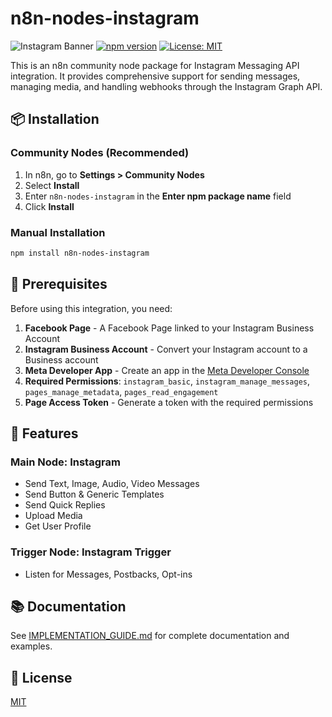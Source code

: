 # n8n-nodes-instagram

![Instagram Banner](https://img.shields.io/badge/Instagram-E4405F?style=for-the-badge&logo=instagram&logoColor=white)
[![npm version](https://img.shields.io/npm/v/n8n-nodes-instagram.svg)](https://www.npmjs.com/package/n8n-nodes-instagram)
[![License: MIT](https://img.shields.io/badge/License-MIT-yellow.svg)](https://opensource.org/licenses/MIT)

This is an n8n community node package for Instagram Messaging API integration. It provides comprehensive support for sending messages, managing media, and handling webhooks through the Instagram Graph API.

## 📦 Installation

### Community Nodes (Recommended)

1. In n8n, go to **Settings > Community Nodes**
2. Select **Install**
3. Enter `n8n-nodes-instagram` in the **Enter npm package name** field
4. Click **Install**

### Manual Installation

```bash
npm install n8n-nodes-instagram
```

## 🔑 Prerequisites

Before using this integration, you need:

1. **Facebook Page** - A Facebook Page linked to your Instagram Business Account
2. **Instagram Business Account** - Convert your Instagram account to a Business account
3. **Meta Developer App** - Create an app in the [Meta Developer Console](https://developers.facebook.com/)
4. **Required Permissions**: `instagram_basic`, `instagram_manage_messages`, `pages_manage_metadata`, `pages_read_engagement`
5. **Page Access Token** - Generate a token with the required permissions

## 🚀 Features

### Main Node: Instagram
- Send Text, Image, Audio, Video Messages
- Send Button & Generic Templates
- Send Quick Replies
- Upload Media
- Get User Profile

### Trigger Node: Instagram Trigger
- Listen for Messages, Postbacks, Opt-ins

## 📚 Documentation

See [IMPLEMENTATION_GUIDE.md](IMPLEMENTATION_GUIDE.md) for complete documentation and examples.

## 📄 License

[MIT](LICENSE.md)
